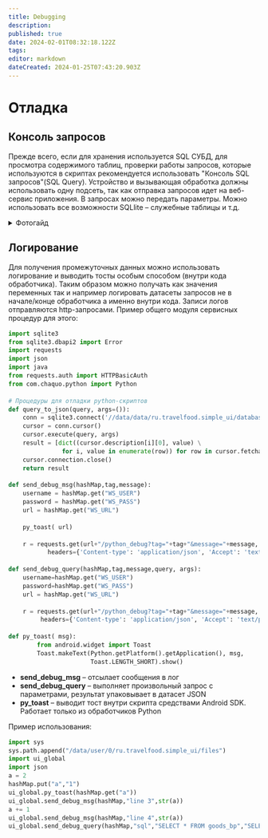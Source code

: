 ```yaml
---
title: Debugging
description: 
published: true
date: 2024-02-01T08:32:18.122Z
tags: 
editor: markdown
dateCreated: 2024-01-25T07:43:20.903Z
---
```


# Отладка
## Консоль запросов
Прежде всего, если для хранения используется SQL СУБД, для просмотра содержимого таблиц, проверки работы запросов, которые используются в скриптах рекомендуется использовать "Консоль SQL запросов"(SQL Query). Устройство и вызывающая обработка должны использовать одну подсеть, так как отправка запросов идет на веб-сервис приложения. В запросах можно передать параметры. Можно использовать все возможности SQLlite – служебные таблицы и т.д.
<details>
<summary>Фотогайд</summary>
<br>
<img src="/files/Pastedimage20240122163152.png" width=700>
<img src="/files/Pastedimage20240122163211.png" width=700> 
</details>


## Логирование
Для получения промежуточных данных можно использовать логирование и выводить тосты особым способом (внутри кода обработчика). Таким образом можно получать как значения переменных так и например логировать датасеты запросов не в начале/конце обработчика а именно внутри кода. Записи логов отправляются http-запросами. Пример общего модуля сервисных процедур для этого:
```python
import sqlite3
from sqlite3.dbapi2 import Error
import requests
import json
import java
from requests.auth import HTTPBasicAuth
from com.chaquo.python import Python

# Процедуры для отладки python-скриптов
def query_to_json(query, args=()):
    conn = sqlite3.connect('//data/data/ru.travelfood.simple_ui/databases/SimpleWMS')
    cursor = conn.cursor()
    cursor.execute(query, args)
    result = [dict((cursor.description[i][0], value) \
               for i, value in enumerate(row)) for row in cursor.fetchall()]
    cursor.connection.close()
    return result

def send_debug_msg(hashMap,tag,message):
    username = hashMap.get("WS_USER")
    password = hashMap.get("WS_PASS")
    url = hashMap.get("WS_URL")

    py_toast( url)

    r = requests.get(url+"/python_debug?tag="+tag+"&message="+message, auth=HTTPBasicAuth(username, password),
           headers={'Content-type': 'application/json', 'Accept': 'text/plain'})

def send_debug_query(hashMap,tag,message,query, args):
    username=hashMap.get("WS_USER")
    password=hashMap.get("WS_PASS")
    url = hashMap.get("WS_URL")

    r = requests.get(url+"/python_debug?tag="+tag+"&message="+message, auth=HTTPBasicAuth(username, password),
         headers={'Content-type': 'application/json', 'Accept': 'text/plain'},data=json.dumps(query_to_json(query, args=())))

def py_toast( msg):
        from android.widget import Toast
        Toast.makeText(Python.getPlatform().getApplication(), msg,
                       Toast.LENGTH_SHORT).show()
```

- **send_debug_msg** – отсылает сообщения в лог
- **send_debug_query** – выполняет произвольный запрос с параметрами, результат упаковывает в датасет JSON
- **py_toast** – выводит тост внутри скрипта средствами Android SDK. Работает только из обработчиков Python

Пример использования:
```python
import sys
sys.path.append("/data/user/0/ru.travelfood.simple_ui/files")
import ui_global
import json
a = 2
hashMap.put("a","1")
ui_global.py_toast(hashMap.get("a"))
ui_global.send_debug_msg(hashMap,"line 3",str(a))
a += 1
ui_global.send_debug_msg(hashMap,"line 4",str(a))
ui_global.send_debug_query(hashMap,"sql","SELECT * FROM goods_bp","SELECT * FROM goods_bp",None)
```
